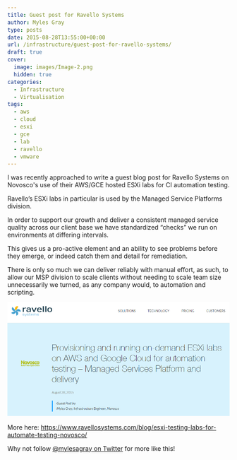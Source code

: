```yaml
---
title: Guest post for Ravello Systems
author: Myles Gray
type: posts
date: 2015-08-28T13:55:00+00:00
url: /infrastructure/guest-post-for-ravello-systems/
draft: true
cover:
  image: images/Image-2.png
  hidden: true
categories:
  - Infrastructure
  - Virtualisation
tags:
  - aws
  - cloud
  - esxi
  - gce
  - lab
  - ravello
  - vmware
---
```


I was recently approached to write a guest blog post for Ravello Systems on Novosco's use of their AWS/GCE hosted ESXi labs for CI automation testing.

Ravello’s ESXi labs in particular is used by the Managed Service Platforms division.

In order to support our growth and deliver a consistent managed service quality across our client base we have standardized “checks” we run on environments at differing intervals.

This gives us a pro-active element and an ability to see problems before they emerge, or indeed catch them and detail for remediation.

There is only so much we can deliver reliably with manual effort, as such, to allow our MSP division to scale clients without needing to scale team size unnecessarily we turned, as any company would, to automation and scripting.

![Ravello guest blog][1]

More here: <https://www.ravellosystems.com/blog/esxi-testing-labs-for-automate-testing-novosco/>

Why not follow [@mylesagray on Twitter][2] for more like this!

 [1]: images/Image-2.png
 [2]: https://twitter.com/mylesagray
